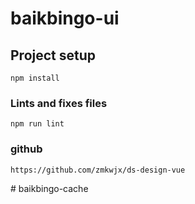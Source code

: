 # baikbingo-ui

## Project setup

```
npm install
```

### Lints and fixes files

```
npm run lint
```

### github

```
https://github.com/zmkwjx/ds-design-vue
```
#   b a i k b i n g o - c a c h e  
 